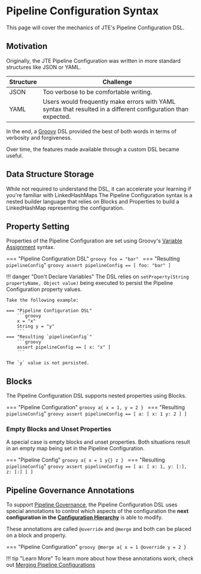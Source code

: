 # Pipeline Configuration Syntax

This page will cover the mechanics of JTE's Pipeline Configuration DSL.

## Motivation

Originally, the JTE Pipeline Configuration was written in more standard structures like JSON or YAML.

| Structure | Challenge                                                                                                     |
|-----------|---------------------------------------------------------------------------------------------------------------|
| JSON      | Too verbose to be comfortable writing.                                                                        |
| YAML      | Users would frequently make errors with YAML syntax that resulted in a different configuration than expected. |

In the end, a [Groovy](https://groovy-lang.org/documentation.html) DSL provided the best of both words in terms of verbosity and forgiveness.

Over time, the features made available through a custom DSL became useful.

## Data Structure Storage

While not required to understand the DSL, it can accelerate your learning if you're familiar with LinkedHashMaps
The Pipeline Configuration syntax is a nested builder language that relies on Blocks and Properties to build a LinkedHashMap representing the configuration.

## Property Setting

Properties of the Pipeline Configuration are set using Groovy's [Variable Assignment](https://groovy-lang.org/semantics.html) syntax.

=== "Pipeline Configuration DSL"
    ```groovy
    foo = "bar"
    ```
=== "Resulting `pipelineConfig`"
    ```groovy
    assert pipelineConfig == [ foo: "bar" ]
    ```

!!! danger "Don't Declare Variables"
    The DSL relies on `setProperty(String propertyName, Object value)` being executed to persist the Pipeline Configuration property values.

    Take the following example: 

    === "Pipeline Configuration DSL"
        ```groovy
        x = "x" 
        String y = "y"
        ```
    === "Resulting `pipelineConfig`"
        ```groovy
        assert pipelineConfig == [ x: "x" ]
        ```

    The `y` value is not persisted. 

## Blocks

The Pipeline Configuration DSL supports nested properties using Blocks.

=== "Pipeline Configuration"
    ```groovy
    a{
      x = 1,
      y = 2
    }
    ```
=== "Resulting `pipelineConfig`"
    ```groovy
    assert pipelineConfig == [
      a: [
        x: 1
        y: 2
      ]
    ]
    ```

### Empty Blocks and Unset Properties

A special case is empty blocks and unset properties. Both situations result in an empty map being set in the Pipeline Configuration.

=== "Pipeline Config"
    ```groovy
    a{
      x = 1
      y{}
      z
    }
    ```
=== "Resulting `pipelineConfig`"
    ```groovy
    assert pipelineConfig == [
      a: [
        x: 1,
        y: [:],
        z: [:]
      ]
    ]
    ```

## Pipeline Governance Annotations

To support [Pipeline Governance](../pipeline-governance/overview.md), the Pipeline Configuration DSL uses special annotations to control which aspects of the configuration the **next configuration in the [Configuration Hierarchy](../pipeline-governance/configuration-hierarchy.md)** is able to modify.

These annotations are called `@override` and `@merge` and both can be placed on a block and property.

=== "Pipeline Configuration"
    ```groovy
    @merge a{
      x = 1
      @override y = 2
    }
    ```

!!! tip "Learn More"
    To learn more about how these annotations work, check out [Merging Pipeline Configurations](./merging-configs.md)
